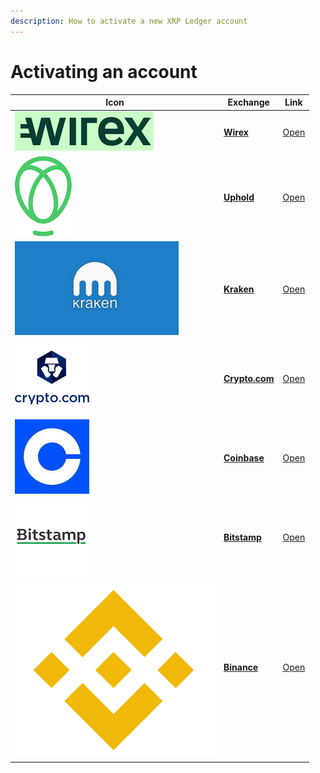 ```yaml
---
description: How to activate a new XRP Ledger account
---
```


# Activating an account

| Icon                                                                  | Exchange                                                                                        | Link                               |
| --------------------------------------------------------------------- | ----------------------------------------------------------------------------------------------- | ---------------------------------- |
| ![](../.gitbook/assets/wirex.png)                                     | ****[**Wirex**](../getting-started-with-xumm/activating-an-account/from-wirex.md)****           | [Open](https://www.binance.com/en) |
| <img src="../.gitbook/assets/image (1).png" alt="" data-size="line">  | ****[**Uphold**](../getting-started-with-xumm/activating-an-account/from-uphold.md)****         | [Open](https://uphold.com/)        |
| ![](<../.gitbook/assets/image (1) (3).png>)                           | ****[**Kraken**](../getting-started-with-xumm/activating-an-account/from-uphold.md)****         | [Open](https://www.kraken.com/)    |
| ![](<../.gitbook/assets/image (2).png>)                               | ****[**Crypto.com**](../getting-started-with-xumm/activating-an-account/from-crypto.com.md)**** | [Open](https://crypto.com/)        |
| <img src="../.gitbook/assets/image (8).png" alt="" data-size="line">  | ****[**Coinbase**](../getting-started-with-xumm/activating-an-account/from-coinbase.md)****     | [Open](https://www.coinbase.com/)  |
| ![](../.gitbook/assets/image.png)                                     | ****[**Bitstamp**](../getting-started-with-xumm/activating-an-account/from-bitstamp.md)****     | [Open](https://www.bitstamp.net/)  |
| <img src="../.gitbook/assets/image (11).png" alt="" data-size="line"> | ****[**Binance**](../getting-started-with-xumm/activating-an-account/from-binance.md)****       | [Open](https://www.binance.com/en) |
|                                                                       |                                                                                                 |                                    |

